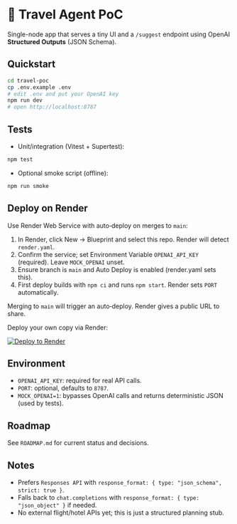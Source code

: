 # 🧭 Travel Agent PoC

Single-node app that serves a tiny UI and a `/suggest` endpoint using OpenAI **Structured Outputs** (JSON Schema).

## Quickstart

```bash
cd travel-poc
cp .env.example .env
# edit .env and put your OpenAI key
npm run dev
# open http://localhost:8787
```

## Tests

- Unit/integration (Vitest + Supertest):

```bash
npm test
```

- Optional smoke script (offline):

```bash
npm run smoke
```

## Deploy on Render

Use Render Web Service with auto‑deploy on merges to `main`:

1) In Render, click New → Blueprint and select this repo. Render will detect `render.yaml`.
2) Confirm the service; set Environment Variable `OPENAI_API_KEY` (required). Leave `MOCK_OPENAI` unset.
3) Ensure branch is `main` and Auto Deploy is enabled (render.yaml sets this).
4) First deploy builds with `npm ci` and runs `npm start`. Render sets `PORT` automatically.

Merging to `main` will trigger an auto‑deploy. Render gives a public URL to share.

Deploy your own copy via Render:

[![Deploy to Render](https://render.com/images/deploy-to-render-button.svg)](https://render.com/deploy?repo=https://github.com/yinonov/travel-agenet)

## Environment

- `OPENAI_API_KEY`: required for real API calls.
- `PORT`: optional, defaults to `8787`.
- `MOCK_OPENAI=1`: bypasses OpenAI calls and returns deterministic JSON (used by tests).

## Roadmap

See `ROADMAP.md` for current status and decisions.

## Notes

- Prefers `Responses API` with `response_format: { type: "json_schema", strict: true }`.
- Falls back to `chat.completions` with `response_format: { type: "json_object" }` if needed.
- No external flight/hotel APIs yet; this is just a structured planning stub.
